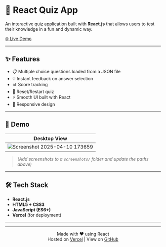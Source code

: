 # 🧠 React Quiz App

An interactive quiz application built with **React.js** that allows users to test their knowledge in a fun and dynamic way.

[🌐 Live Demo]([https://quiz-app-yourusername.vercel.app](http://quiz-app-git-main-aditya-rajs-projects-ec43eb62.vercel.app))

---

## ✨ Features

- 📋 Multiple choice questions loaded from a JSON file
- 💡 Instant feedback on answer selection
- 📊 Score tracking
- 🔄 Reset/Restart quiz
- ⚡ Smooth UI built with React
- 📱 Responsive design

---

## 🚀 Demo

| Desktop View  |
|-----------------|
| ![Screenshot 2025-04-10 173659](https://github.com/user-attachments/assets/066ba0eb-a289-4c8d-b71a-55754cdd5021)|

> *(Add screenshots to a `screenshots/` folder and update the paths above)*

---

## 🛠️ Tech Stack

- **React.js**
- **HTML5 + CSS3**
- **JavaScript (ES6+)**
- **Vercel** (for deployment)

---

---

<p align="center">
  Made with ❤️ using React <br />
  Hosted on <a href="https://vercel.com">Vercel</a> | View on <a href="https://github.com/ADITYARAJ97513/quiz_app">GitHub</a>
</p>




